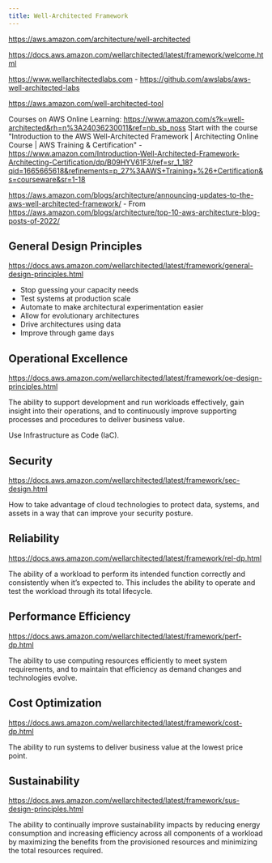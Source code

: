 ```yaml
---
title: Well-Architected Framework
---
```


https://aws.amazon.com/architecture/well-architected

https://docs.aws.amazon.com/wellarchitected/latest/framework/welcome.html

https://www.wellarchitectedlabs.com - https://github.com/awslabs/aws-well-architected-labs

https://aws.amazon.com/well-architected-tool

Courses on AWS Online Learning: https://www.amazon.com/s?k=well-architected&rh=n%3A24036230011&ref=nb_sb_noss
Start with the course "Introduction to the AWS Well-Architected Framework | Architecting Online Course | AWS Training & Certification" - https://www.amazon.com/Introduction-Well-Architected-Framework-Architecting-Certification/dp/B09HYV61F3/ref=sr_1_18?qid=1665665618&refinements=p_27%3AAWS+Training+%26+Certification&s=courseware&sr=1-18

https://aws.amazon.com/blogs/architecture/announcing-updates-to-the-aws-well-architected-framework/ - From https://aws.amazon.com/blogs/architecture/top-10-aws-architecture-blog-posts-of-2022/

## General Design Principles

https://docs.aws.amazon.com/wellarchitected/latest/framework/general-design-principles.html

- Stop guessing your capacity needs
- Test systems at production scale
- Automate to make architectural experimentation easier
- Allow for evolutionary architectures
- Drive architectures using data
- Improve through game days

## Operational Excellence

https://docs.aws.amazon.com/wellarchitected/latest/framework/oe-design-principles.html

The ability to support development and run workloads effectively, gain insight into their operations, and to continuously improve supporting processes and procedures to deliver business value.

Use Infrastructure as Code (IaC).

## Security

https://docs.aws.amazon.com/wellarchitected/latest/framework/sec-design.html

How to take advantage of cloud technologies to protect data, systems, and assets in a way that can improve your security posture.

## Reliability

https://docs.aws.amazon.com/wellarchitected/latest/framework/rel-dp.html

The ability of a workload to perform its intended function correctly and consistently when it’s expected to. This includes the ability to operate and test the workload through its total lifecycle.

## Performance Efficiency

https://docs.aws.amazon.com/wellarchitected/latest/framework/perf-dp.html

The ability to use computing resources efficiently to meet system requirements, and to maintain that efficiency as demand changes and technologies evolve.

## Cost Optimization

https://docs.aws.amazon.com/wellarchitected/latest/framework/cost-dp.html

The ability to run systems to deliver business value at the lowest price point.

## Sustainability

https://docs.aws.amazon.com/wellarchitected/latest/framework/sus-design-principles.html

The ability to continually improve sustainability impacts by reducing energy consumption and increasing efficiency across all components of a workload by maximizing the benefits from the provisioned resources and minimizing the total resources required.
